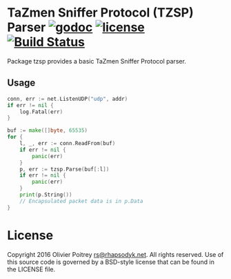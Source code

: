 # TaZmen Sniffer Protocol (TZSP) Parser [![godoc](http://img.shields.io/badge/godoc-reference-blue.svg?style=flat)](https://godoc.org/github.com/rs/tzsp) [![license](http://img.shields.io/badge/license-BSD-red.svg?style=flat)](https://raw.githubusercontent.com/rs/tzsp/master/LICENSE) [![Build Status](https://travis-ci.org/rs/tzsp.svg?branch=master)](https://travis-ci.org/rs/tzsp)

Package tzsp provides a basic TaZmen Sniffer Protocol parser.

## Usage

```go
conn, err := net.ListenUDP("udp", addr)
if err != nil {
    log.Fatal(err)
}

buf := make([]byte, 65535)
for {
    l, _, err := conn.ReadFrom(buf)
    if err != nil {
        panic(err)
    }
    p, err := tzsp.Parse(buf[:l])
    if err != nil {
        panic(err)
    }
    print(p.String())
    // Encapsulated packet data is in p.Data
}
```

# License

Copyright 2016 Olivier Poitrey <rs@rhapsodyk.net>. All rights reserved.
Use of this source code is governed by a BSD-style license that can be found in the LICENSE file.
